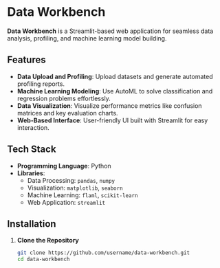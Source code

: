 # Data Workbench

**Data Workbench** is a Streamlit-based web application for seamless data analysis, profiling, and machine learning model building.

## Features

- **Data Upload and Profiling**: Upload datasets and generate automated profiling reports.
- **Machine Learning Modeling**: Use AutoML to solve classification and regression problems effortlessly.
- **Data Visualization**: Visualize performance metrics like confusion matrices and key evaluation charts.
- **Web-Based Interface**: User-friendly UI built with Streamlit for easy interaction.

## Tech Stack

- **Programming Language**: Python
- **Libraries**:
  - Data Processing: `pandas`, `numpy`
  - Visualization: `matplotlib`, `seaborn`
  - Machine Learning: `flaml`, `scikit-learn`
  - Web Application: `streamlit`

## Installation

1. **Clone the Repository**
   ```bash
   git clone https://github.com/username/data-workbench.git
   cd data-workbench

